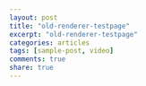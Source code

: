 ```yaml
---
layout: post
title: "old-renderer-testpage"
excerpt: "old-renderer-testpage"
categories: articles
tags: [sample-post, video]
comments: true
share: true
---
```

<div class="apester-media" data-media-id="5c4d9ecc284a0298ad5fc334" height="388"></div><script async
src="https://static.apester.com/js/sdk/latest/apester-sdk.js"></script>

